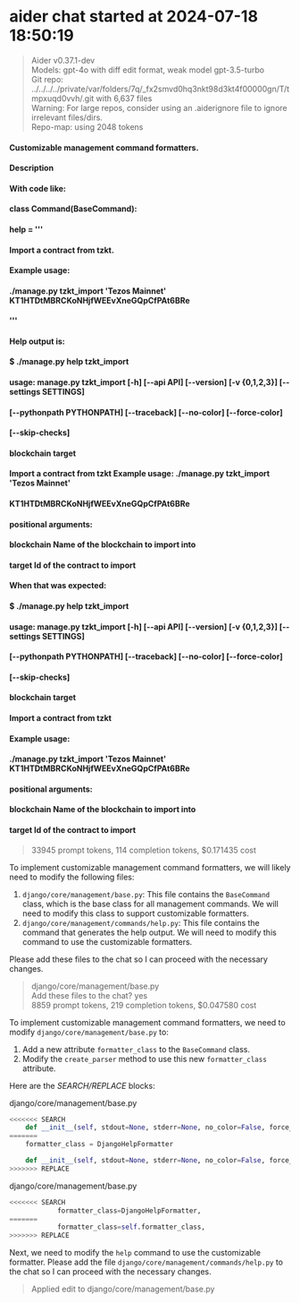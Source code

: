 
# aider chat started at 2024-07-18 18:50:19

> Aider v0.37.1-dev  
> Models: gpt-4o with diff edit format, weak model gpt-3.5-turbo  
> Git repo: ../../../../private/var/folders/7q/_fx2smvd0hq3nkt98d3kt4f00000gn/T/tmpxuqd0vvh/.git with 6,637 files  
> Warning: For large repos, consider using an .aiderignore file to ignore irrelevant files/dirs.  
> Repo-map: using 2048 tokens  

#### Customizable management command formatters.  
#### Description  
#### 	  
#### With code like:  
#### class Command(BaseCommand):  
#### 	help = '''  
#### 	Import a contract from tzkt.  
#### 	Example usage:  
#### 		./manage.py tzkt_import 'Tezos Mainnet' KT1HTDtMBRCKoNHjfWEEvXneGQpCfPAt6BRe  
#### 	'''  
#### Help output is:  
#### $ ./manage.py help tzkt_import  
#### usage: manage.py tzkt_import [-h] [--api API] [--version] [-v {0,1,2,3}] [--settings SETTINGS]  
#### 							 [--pythonpath PYTHONPATH] [--traceback] [--no-color] [--force-color]  
#### 							 [--skip-checks]  
#### 							 blockchain target  
#### Import a contract from tzkt Example usage: ./manage.py tzkt_import 'Tezos Mainnet'  
#### KT1HTDtMBRCKoNHjfWEEvXneGQpCfPAt6BRe  
#### positional arguments:  
####  blockchain			Name of the blockchain to import into  
####  target				Id of the contract to import  
#### When that was expected:  
#### $ ./manage.py help tzkt_import  
#### usage: manage.py tzkt_import [-h] [--api API] [--version] [-v {0,1,2,3}] [--settings SETTINGS]  
#### 							 [--pythonpath PYTHONPATH] [--traceback] [--no-color] [--force-color]  
#### 							 [--skip-checks]  
#### 							 blockchain target  
#### Import a contract from tzkt   
#### Example usage:   
#### 	./manage.py tzkt_import 'Tezos Mainnet' KT1HTDtMBRCKoNHjfWEEvXneGQpCfPAt6BRe  
#### positional arguments:  
####  blockchain			Name of the blockchain to import into  
####  target				Id of the contract to import  
> 33945 prompt tokens, 114 completion tokens, $0.171435 cost  

To implement customizable management command formatters, we will likely need to modify the following files:

1. `django/core/management/base.py`: This file contains the `BaseCommand` class, which is the base class for all management commands. We will need to modify this class to support customizable formatters.
2. `django/core/management/commands/help.py`: This file contains the command that generates the help output. We will need to modify this command to use the customizable formatters.

Please add these files to the chat so I can proceed with the necessary changes.

> django/core/management/base.py  
> Add these files to the chat? yes  
> 8859 prompt tokens, 219 completion tokens, $0.047580 cost  

To implement customizable management command formatters, we need to modify `django/core/management/base.py` to:

1. Add a new attribute `formatter_class` to the `BaseCommand` class.
2. Modify the `create_parser` method to use this new `formatter_class` attribute.

Here are the *SEARCH/REPLACE* blocks:

django/core/management/base.py
```python
<<<<<<< SEARCH
    def __init__(self, stdout=None, stderr=None, no_color=False, force_color=False):
=======
    formatter_class = DjangoHelpFormatter

    def __init__(self, stdout=None, stderr=None, no_color=False, force_color=False):
>>>>>>> REPLACE
```

django/core/management/base.py
```python
<<<<<<< SEARCH
            formatter_class=DjangoHelpFormatter,
=======
            formatter_class=self.formatter_class,
>>>>>>> REPLACE
```

Next, we need to modify the `help` command to use the customizable formatter. Please add the file `django/core/management/commands/help.py` to the chat so I can proceed with the necessary changes.

> Applied edit to django/core/management/base.py  

